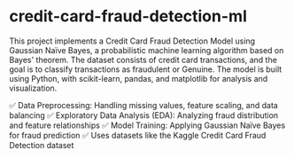 # credit-card-fraud-detection-ml
This project implements a Credit Card Fraud Detection Model using Gaussian Naïve Bayes, a probabilistic machine learning algorithm based on Bayes' theorem. The dataset consists of credit card transactions, and the goal is to classify transactions as fraudulent or Genuine. The model is built using Python, with scikit-learn, pandas, and matplotlib for analysis and visualization.

✅ Data Preprocessing: Handling missing values, feature scaling, and data balancing
✅ Exploratory Data Analysis (EDA): Analyzing fraud distribution and feature relationships
✅ Model Training: Applying Gaussian Naïve Bayes for fraud prediction
✅ Uses datasets like the Kaggle Credit Card Fraud Detection dataset  


